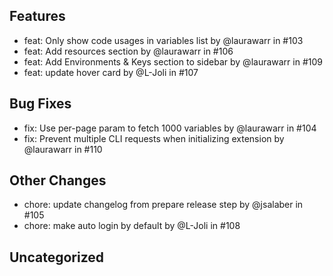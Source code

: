 ## Features

- feat: Only show code usages in variables list by @laurawarr in #103
- feat: Add resources section by @laurawarr in #106
- feat: Add Environments & Keys section to sidebar by @laurawarr in #109
- feat: update hover card by @L-Joli in #107

## Bug Fixes

- fix: Use per-page param to fetch 1000 variables by @laurawarr in #104
- fix: Prevent multiple CLI requests when initializing extension by @laurawarr in #110

## Other Changes

- chore: update changelog from prepare release step by @jsalaber in #105
- chore: make auto login by default by @L-Joli in #108



## Uncategorized


